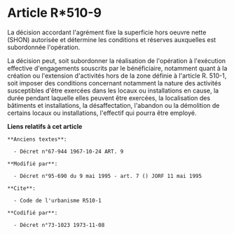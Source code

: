 # Article R*510-9

La décision accordant l'agrément fixe la superficie hors oeuvre nette (SHON) autorisée et détermine les conditions et
réserves auxquelles est subordonnée l'opération.

La décision peut, soit subordonner la réalisation de l'opération à l'exécution effective d'engagements souscrits par le
bénéficiaire, notamment quant à la création ou l'extension d'activités hors de la zone définie à l'article R. 510-1, soit
imposer des conditions concernant notamment la nature des activités susceptibles d'être exercées dans les locaux ou
installations en cause, la durée pendant laquelle elles peuvent être exercées, la localisation des bâtiments et
installations, la désaffectation, l'abandon ou la démolition de certains locaux ou installations, l'effectif qui pourra être
employé.

**Liens relatifs à cet article**

	**Anciens textes**:

	  - Décret n°67-944 1967-10-24 ART. 9

	**Modifié par**:

	  - Décret n°95-690 du 9 mai 1995 - art. 7 () JORF 11 mai 1995

	**Cite**:

	  - Code de l'urbanisme R510-1

	**Codifié par**:

	  - Décret n°73-1023 1973-11-08
